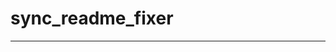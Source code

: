 <!-- dprint-ignore-file -->
<!-- sync-readme title [[ -->
# sync_readme_fixer
<!-- sync-readme ]] -->

<!-- sync-readme badge -->

---

<!-- sync-readme rustdoc -->
